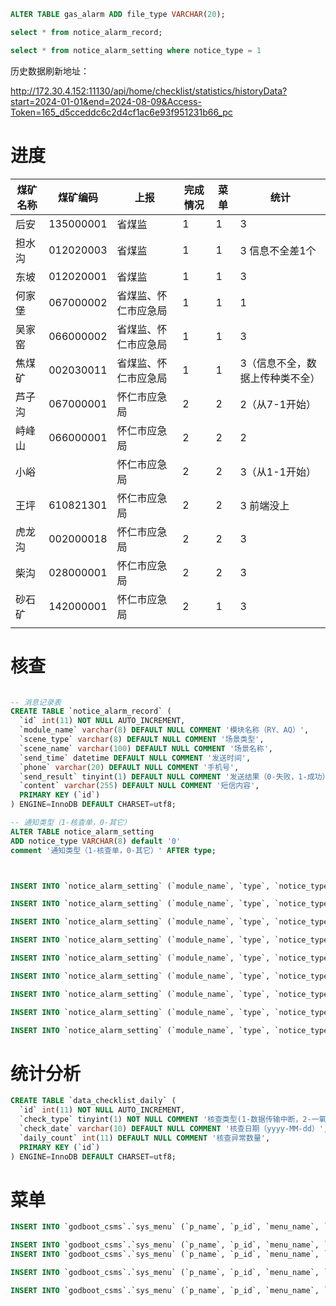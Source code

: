 
```sql
ALTER TABLE gas_alarm ADD file_type VARCHAR(20);

select * from notice_alarm_record;

select * from notice_alarm_setting where notice_type = 1
```


历史数据刷新地址：

http://172.30.4.152:11130/api/home/checklist/statistics/historyData?start=2024-01-01&end=2024-08-09&Access-Token=165_d5cceddc6c2d4cf1ac6e93f951231b66_pc



# 进度

| 煤矿名称 | 煤矿编码      | 上报         | 完成情况 | 菜单  | 统计               |
| ---- | --------- | ---------- | ---- | --- | ---------------- |
| 后安   | 135000001 | 省煤监        | 1    | 1   | 3                |
| 担水沟  | 012020003 | 省煤监        | 1    | 1   | 3 信息不全差1个        |
| 东坡   | 012020001 | 省煤监        | 1    | 1   | 3                |
| 何家堡  | 067000002 | 省煤监、怀仁市应急局 | 1    | 1   | 1                |
| 吴家窑  | 066000002 | 省煤监、怀仁市应急局 | 1    | 1   | 3                |
| 焦煤矿  | 002030011 | 省煤监、怀仁市应急局 | 1    | 1   | 3（信息不全，数据上传种类不全） |
| 芦子沟  | 067000001 | 怀仁市应急局     | 2    | 2   | 2（从7-1开始）        |
| 峙峰山  | 066000001 | 怀仁市应急局     | 2    | 2   | 2                |
| 小峪   |           | 怀仁市应急局     | 2    | 2   | 3（从1-1开始）        |
| 王坪   | 610821301 | 怀仁市应急局     | 2    | 2   | 3 前端没上           |
| 虎龙沟  | 002000018 | 怀仁市应急局     | 2    | 2   | 3                |
| 柴沟   | 028000001 | 怀仁市应急局     | 2    | 2   | 3                |
| 砂石矿  | 142000001 | 怀仁市应急局     | 2    | 1   | 3                |
|      |           |            |      |     |                  |

# 核查

```sql

-- 消息记录表
CREATE TABLE `notice_alarm_record` (
  `id` int(11) NOT NULL AUTO_INCREMENT,
  `module_name` varchar(8) DEFAULT NULL COMMENT '模块名称（RY、AQ）',
  `scene_type` varchar(8) DEFAULT NULL COMMENT '场景类型',
  `scene_name` varchar(100) DEFAULT NULL COMMENT '场景名称',
  `send_time` datetime DEFAULT NULL COMMENT '发送时间',
  `phone` varchar(20) DEFAULT NULL COMMENT '手机号',
  `send_result` tinyint(1) DEFAULT NULL COMMENT '发送结果（0-失败，1-成功）',
  `content` varchar(255) DEFAULT NULL COMMENT '短信内容',
  PRIMARY KEY (`id`)
) ENGINE=InnoDB DEFAULT CHARSET=utf8;

-- 通知类型（1-核查单，0-其它）
ALTER TABLE notice_alarm_setting
ADD notice_type VARCHAR(8) default '0'
comment '通知类型（1-核查单，0-其它）' AFTER type;



INSERT INTO `notice_alarm_setting` (`module_name`, `type`, `notice_type`, `notice_url`, `notice_phones`, `notice_state`, `notice_end_state`, `notice_middle_state`, `scene_type`, `scene_name`, `notice_rate`, `notice_unit`, `notice_last_time`) VALUES ( 'AQ', '1', '1', 'https://yun.tim.qq.com/v5/tlssmssvr/sendsms', '', '1', '0', '0', '102', '报警文件中不存在实时数据', '10', '分钟', '1900-01-01 00:00:00');

INSERT INTO `notice_alarm_setting` (`module_name`, `type`, `notice_type`, `notice_url`, `notice_phones`, `notice_state`, `notice_end_state`, `notice_middle_state`, `scene_type`, `scene_name`, `notice_rate`, `notice_unit`, `notice_last_time`) VALUES ( 'AQ', '1', '1', 'https://yun.tim.qq.com/v5/tlssmssvr/sendsms', '', '1', '0', '0', '103', '报警文件未上传报警结束时间', '10', '分钟', '1900-01-01 00:00:00');

INSERT INTO `notice_alarm_setting` (`module_name`, `type`, `notice_type`, `notice_url`, `notice_phones`, `notice_state`, `notice_end_state`, `notice_middle_state`, `scene_type`, `scene_name`, `notice_rate`, `notice_unit`, `notice_last_time`) VALUES ( 'AQ', '1', '1', 'https://yun.tim.qq.com/v5/tlssmssvr/sendsms', '', '1', '0', '0', '104', '数据上传种类是否齐全', '10', '分钟', '1900-01-01 00:00:00');

INSERT INTO `notice_alarm_setting` (`module_name`, `type`, `notice_type`, `notice_url`, `notice_phones`, `notice_state`, `notice_end_state`, `notice_middle_state`, `scene_type`, `scene_name`, `notice_rate`, `notice_unit`, `notice_last_time`) VALUES ( 'AQ', '1', '1', 'https://yun.tim.qq.com/v5/tlssmssvr/sendsms', '', '1', '0', '0', '107', '信息不全:无传感器地点名称', '10', '分钟', '1900-01-01 00:00:00');

INSERT INTO `notice_alarm_setting` (`module_name`, `type`, `notice_type`, `notice_url`, `notice_phones`, `notice_state`, `notice_end_state`, `notice_middle_state`, `scene_type`, `scene_name`, `notice_rate`, `notice_unit`, `notice_last_time`) VALUES ( 'AQ', '1', '1', 'https://yun.tim.qq.com/v5/tlssmssvr/sendsms', '', '1', '0', '0', '108', '信息不全:无报警门限值', '10', '分钟', '1900-01-01 00:00:00');

INSERT INTO `notice_alarm_setting` (`module_name`, `type`, `notice_type`, `notice_url`, `notice_phones`, `notice_state`, `notice_end_state`, `notice_middle_state`, `scene_type`, `scene_name`, `notice_rate`, `notice_unit`, `notice_last_time`) VALUES ( 'AQ', '1', '1', 'https://yun.tim.qq.com/v5/tlssmssvr/sendsms', '', '1', '0', '0', '109', '信息不全:无传感器类型', '10', '分钟', '1900-01-01 00:00:00');

INSERT INTO `notice_alarm_setting` (`module_name`, `type`, `notice_type`, `notice_url`, `notice_phones`, `notice_state`, `notice_end_state`, `notice_middle_state`, `scene_type`, `scene_name`, `notice_rate`, `notice_unit`, `notice_last_time`) VALUES ( 'AQ', '1', '1', 'https://yun.tim.qq.com/v5/tlssmssvr/sendsms', '', '1', '0', '0', '113', '信息不全:传感器命名相同或为其他或为空，或为模糊性地点', '10', '分钟', '1900-01-01 00:00:00');

INSERT INTO `notice_alarm_setting` (`module_name`, `type`, `notice_type`, `notice_url`, `notice_phones`, `notice_state`, `notice_end_state`, `notice_middle_state`, `scene_type`, `scene_name`, `notice_rate`, `notice_unit`, `notice_last_time`) VALUES ( 'RY', '1', '1', 'https://yun.tim.qq.com/v5/tlssmssvr/sendsms', '', '1', '0', '0', '115', '数据上传种类不齐全', '10', '分钟', '1900-01-01 00:00:00');

INSERT INTO `notice_alarm_setting` (`module_name`, `type`, `notice_type`, `notice_url`, `notice_phones`, `notice_state`, `notice_end_state`, `notice_middle_state`, `scene_type`, `scene_name`, `notice_rate`, `notice_unit`, `notice_last_time`) VALUES ( 'RY', '1', '1', 'https://yun.tim.qq.com/v5/tlssmssvr/sendsms', '', '1', '0', '0', '117', '存在疑似睡岗', '10', '分钟', '1900-01-01 00:00:00');

```

# 统计分析

```sql
CREATE TABLE `data_checklist_daily` (
  `id` int(11) NOT NULL AUTO_INCREMENT,
  `check_type` tinyint(1) NOT NULL COMMENT '核查类型(1-数据传输中断，2-一氧化碳超限，3-瓦斯超限，4-带班空岗，5-信息不全，6-数据上传种类不全)',
  `check_date` varchar(10) DEFAULT NULL COMMENT '核查日期（yyyy-MM-dd）',
  `daily_count` int(11) DEFAULT NULL COMMENT '核查异常数量',
  PRIMARY KEY (`id`)
) ENGINE=InnoDB DEFAULT CHARSET=utf8;
```
# 菜单
```sql
INSERT INTO `godboot_csms`.`sys_menu` (`p_name`, `p_id`, `menu_name`, `sort`, `href`, `menu_type`, `iconimg`, `is_show`, `permission`, `router_name`, `router_path`, `depth`, `create_by`, `create_time`, `update_by`, `update_time`, `remarks`, `del_flag`) VALUES ('后安煤矿安全风险监测预警', '1', '运维管理', '10', 'layout', '0', 'zonghechaxun', '1', '', 'OperaManagement', '/operaManagement', '2', '1', '2024-07-03 15:16:13', '1', '2024-07-03 15:26:36', NULL, '0');

INSERT INTO `godboot_csms`.`sys_menu` (`p_name`, `p_id`, `menu_name`, `sort`, `href`, `menu_type`, `iconimg`, `is_show`, `permission`, `router_name`, `router_path`, `depth`, `create_by`, `create_time`, `update_by`, `update_time`, `remarks`, `del_flag`) VALUES ('运维管理', '923', '月报告管理', '1', 'operaManagement/monthlyReport/index', '1', '', '1', '', 'MonthlyReport', '/monthlyReport', '3', '1', '2024-07-08 13:25:28', '1', '2024-07-08 13:29:58', NULL, '0');
INSERT INTO `godboot_csms`.`sys_menu` (`p_name`, `p_id`, `menu_name`, `sort`, `href`, `menu_type`, `iconimg`, `is_show`, `permission`, `router_name`, `router_path`, `depth`, `create_by`, `create_time`, `update_by`, `update_time`, `remarks`, `del_flag`) VALUES ('运维管理', '923', '核查单通知', '2', 'operaManagement/checklist/index', '1', '', '1', '', 'Checklist', '/checklist', '3', '1', '2024-07-03 15:22:07', '1', '2024-07-08 13:30:24', NULL, '0');

INSERT INTO `godboot_csms`.`sys_menu` (`p_name`, `p_id`, `menu_name`, `sort`, `href`, `menu_type`, `iconimg`, `is_show`, `permission`, `router_name`, `router_path`, `depth`, `create_by`, `create_time`, `update_by`, `update_time`, `remarks`, `del_flag`) VALUES ('运维管理', '923', '短信记录', '3', 'operaManagement/smsRecord/index', '1', '', '1', '', 'SmsRecord', '/smsRecord', '3', '1', '2024-07-03 15:28:56', '1', '2024-07-03 15:30:41', NULL, '0');

INSERT INTO `godboot_csms`.`sys_menu` (`p_name`, `p_id`, `menu_name`, `sort`, `href`, `menu_type`, `iconimg`, `is_show`, `permission`, `router_name`, `router_path`, `depth`, `create_by`, `create_time`, `update_by`, `update_time`, `remarks`, `del_flag`) VALUES ('运维管理', '923', '统计分析', '4', 'operaManagement/statistic/index', '1', '', '1', '', 'OperaStatistic', '/operaStatistic', '3', '1', '2024-07-03 15:31:36', '1', '2024-07-03 15:32:56', NULL, '0');
```